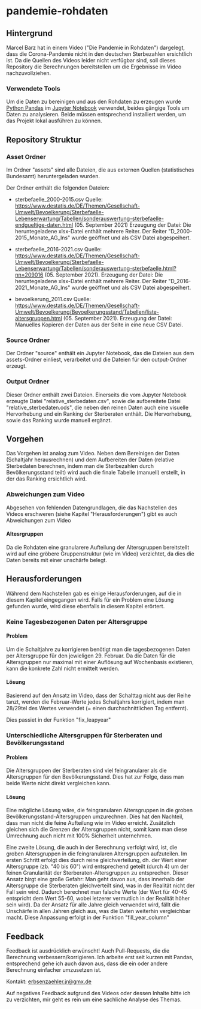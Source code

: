 # pandemie-rohdaten

## Hintergrund

Marcel Barz hat in einem Video ("Die Pandemie in Rohdaten") dargelegt, dass die Corona-Pandemie nicht in den deutschen Sterbezahlen ersichtlich ist. Da die Quellen des Videos leider nicht verfügbar sind, soll dieses Repository die Berechnungen bereitstellen um die Ergebnisse im Video nachzuvollziehen.

### Verwendete Tools

Um die Daten zu bereinigen und aus den Rohdaten zu erzeugen wurde [Python Pandas](https://pandas.pydata.org/) im [Jupyter Notebook](https://jupyter.org/) verwendet, beides gängige Tools um Daten zu analysieren. Beide müssen entsprechend installiert werden, um das Projekt lokal ausführen zu können.

## Repository Struktur

### Asset Ordner

Im Ordner "assets" sind alle Dateien, die aus externen Quellen (statistisches Bundesamt) heruntergeladen wurden. 

Der Ordner enthält die folgenden Dateien:

- sterbefaelle_2000-2015.csv
Quelle: https://www.destatis.de/DE/Themen/Gesellschaft-Umwelt/Bevoelkerung/Sterbefaelle-Lebenserwartung/Tabellen/sonderauswertung-sterbefaelle-endgueltige-daten.html (05. September 2021)
Erzeugung der Datei: Die heruntegeladene xlsx-Datei enthält mehrere Reiter. Der Reiter "D_2000-2015_Monate_AG_Ins" wurde geöffnet und als CSV Datei abgespeihert.

- sterbefaelle_2016-2021.csv
Quelle: https://www.destatis.de/DE/Themen/Gesellschaft-Umwelt/Bevoelkerung/Sterbefaelle-Lebenserwartung/Tabellen/sonderauswertung-sterbefaelle.html?nn=209016 (05. September 2021). Erzeugung der Datei: Die heruntegeladene xlsx-Datei enthält mehrere Reiter. Der Reiter "D_2016-2021_Monate_AG_Ins" wurde geöffnet und als CSV Datei abgespeihert.

- bevoelkerung_2011.csv
Quelle: https://www.destatis.de/DE/Themen/Gesellschaft-Umwelt/Bevoelkerung/Bevoelkerungsstand/Tabellen/liste-altersgruppen.html (05. September 2021). Erzeugung der Datei: Manuelles Kopieren der Daten aus der Seite in eine neue CSV Datei.

### Source Ordner

Der Ordner "source" enthält ein Jupyter Notebook, das die Dateien aus dem assets-Ordner einliest, verarbeitet und die Dateien für den output-Ordner erzeugt.

### Output Ordner

Dieser Ordner enthält zwei Dateien. Einerseits die vom Jupyter Notebook erzeugte Datei "relative_sterbedaten.csv", sowie die aufbereitete Datei "relative_sterbedaten.ods", die neben den reinen Daten auch eine visuelle Hervorhebung und ein Ranking der Sterberaten enthält. Die Hervorhebung, sowie das Ranking wurde manuell ergänzt.


## Vorgehen

Das Vorgehen ist analog zum Video. Neben dem Bereinigen der Daten (Schaltjahr herausrechnen) und dem Aufbereiten der Daten (relative Sterbedaten berechnen, indem man die Sterbezahlen durch Bevölkerungsstand teilt) wird auch die finale Tabelle (manuell) erstellt, in der das Ranking ersichtlich wird.

### Abweichungen zum Video

Abgesehen von fehlenden Datengrundlagen, die das Nachstellen des Videos erschweren (siehe Kapitel "Herausforderungen") gibt es auch Abweichungen zum Video

#### Altesrgruppen

Da die Rohdaten eine granularere Aufteilung der Altersgruppen bereitstellt wird auf eine gröbere Gruppenstruktur (wie im Video) verzichtet, da dies die Daten bereits mit einer unschärfe belegt.


## Herausforderungen

Während dem Nachstellen gab es einige Herausforderungen, auf die in diesem Kapitel eingegangen wird. Falls für ein Problem eine Lösung gefunden wurde, wird diese ebenfalls in diesem Kapitel erörtert.

### Keine Tagesbezogenen Daten per Altersgruppe

#### Problem 

Um die Schaltjahre zu korrigieren benötigt man die tagesbezogenen Daten per Altersgruppe für den jewieligen 29. Februar. Da die Daten für die Altersgruppen nur maximal mit einer Auflösung auf Wochenbasis existieren, kann die konkrete Zahl nicht ermittelt werden.

#### Lösung

Basierend auf den Ansatz im Video, dass der Schalttag nicht aus der Reihe tanzt, werden die Februar-Werte jedes Schaltjahrs korrigiert, indem man 28/29tel des Wertes verwendet (= einen durchschnittlichen Tag entfernt).

Dies passiet in der Funktion "fix_leapyear"

### Unterschiedliche Altersgruppen für Sterberaten und Bevölkerungsstand

#### Problem 

Die Altersgruppen der Sterberaten sind viel feingranularer als die Altersgruppen für den Bevölkerungsstand. Dies hat zur Folge, dass man beide Werte nicht direkt vergleichen kann. 

#### Lösung

Eine mögliche Lösung wäre, die feingranularen Altersgruppen in die groben Bevölkerungsstand-Altersgruppen umzurechnen. Dies hat den Nachteil, dass man nicht die feine Aufteilung wie im Video erreicht. Zusätzlich gleichen sich die Grenzen der Altersgruppen nicht, somit kann man diese Umrechnung auch nicht mit 100% Sicherheit unternehmen.

Eine zweite Lösung, die auch in der Berechnung verfolgt wird, ist, die groben Altersgruppen in die feingranularen Altersgruppen aufzuteilen. Im ersten Schritt erfolgt dies durch reine gleichverteilung, dh. der Wert einer Altersgruppe (zb. "40 bis 60") wird entsprechend geteilt (durch 4) um der feinen Granularität der Sterberaten-Altersgruppen zu entsprechen.
Dieser Ansatz birgt eine große Gefahr: Man geht davon aus, dass innerhalb der Altersgruppe die Sterberaten gleichverteilt sind, was in der Realität nicht der Fall sein wird. Dadurch berechnet man falsche Werte (der Wert für 40-45 entspricht dem Wert 55-60, wobei letzerer vermutlich in der Realität höher sein wird). Da der Ansatz für alle Jahre gleich verwendet wird, fällt die Unschärfe in allen Jahren gleich aus, was die Daten weiterhin vergleichbar macht. Diese Anpassung erfolgt in der Funktion "fill_year_column"


## Feedback

Feedback ist ausdrücklich erwünscht! Auch Pull-Requests, die die Berechnung verbessern/korrigieren. Ich arbeite erst seit kurzen mit Pandas, entsprechend gehe ich auch davon aus, dass die ein oder andere Berechnung einfacher umzusetzen ist.

Kontakt: erbsenzaehler.jr@gmx.de

Auf negatives Feedback aufgrund des Videos oder dessen Inhalte bitte ich zu verzichten, mir geht es rein um eine sachliche Analyse des Themas.
